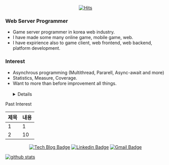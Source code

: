 <div align=center>

[![Hits](https://hits.seeyoufarm.com/api/count/incr/badge.svg?url=https%3A%2F%2Fgithub.com%2F1akewood)](https://hits.seeyoufarm.com) 

</div>

### Web Server Programmer

- Game server programmer in korea web industry.
- I have made some many online game, mobile game, web.
- I have expirience also to game client, web frontend, web backend, platform development.

### Interest

- Asynchrous programming (Multithread, Pararell, Async-await and more)
- Statistics, Measure, Coverage.
- Want to more than before improvement all things.
<br><br><details>
<summary>Past Interest</summary>
<div markdown="0">

|제목|내용|
|--|--|
|1|1|
|2|10|

</div>
</details>

<div align=center>

[![Tech Blog Badge](http://img.shields.io/badge/-Tech%20blog-black?style=flat-square&logo=github&link=https://1akewood.github.io/)](https://1akewood.github.io/) 
[![Linkedin Badge](https://img.shields.io/badge/-LinkedIn-blue?style=flat-square&logo=Linkedin&logoColor=white&link=https://www.linkedin.com/in/elky-96299bb1//)](https://www.linkedin.com/in/elky-96299bb1/) 
[![Gmail Badge](https://img.shields.io/badge/-Gmail-d14836?style=flat-square&logo=Gmail&logoColor=white&link=mailto:sangwoo98.kang@gmail.com)](mailto:sangwoo98.kang@gmail.com)

</div>

[![github stats](https://github-readme-stats.vercel.app/api?username=1akewood)](https://github.com/1akewood)
